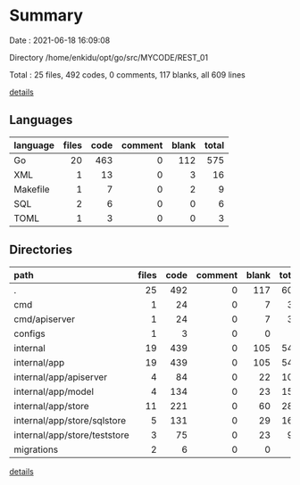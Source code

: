 # Summary

Date : 2021-06-18 16:09:08

Directory /home/enkidu/opt/go/src/MYCODE/REST_01

Total : 25 files,  492 codes, 0 comments, 117 blanks, all 609 lines

[details](details.md)

## Languages
| language | files | code | comment | blank | total |
| :--- | ---: | ---: | ---: | ---: | ---: |
| Go | 20 | 463 | 0 | 112 | 575 |
| XML | 1 | 13 | 0 | 3 | 16 |
| Makefile | 1 | 7 | 0 | 2 | 9 |
| SQL | 2 | 6 | 0 | 0 | 6 |
| TOML | 1 | 3 | 0 | 0 | 3 |

## Directories
| path | files | code | comment | blank | total |
| :--- | ---: | ---: | ---: | ---: | ---: |
| . | 25 | 492 | 0 | 117 | 609 |
| cmd | 1 | 24 | 0 | 7 | 31 |
| cmd/apiserver | 1 | 24 | 0 | 7 | 31 |
| configs | 1 | 3 | 0 | 0 | 3 |
| internal | 19 | 439 | 0 | 105 | 544 |
| internal/app | 19 | 439 | 0 | 105 | 544 |
| internal/app/apiserver | 4 | 84 | 0 | 22 | 106 |
| internal/app/model | 4 | 134 | 0 | 23 | 157 |
| internal/app/store | 11 | 221 | 0 | 60 | 281 |
| internal/app/store/sqlstore | 5 | 131 | 0 | 29 | 160 |
| internal/app/store/teststore | 3 | 75 | 0 | 23 | 98 |
| migrations | 2 | 6 | 0 | 0 | 6 |

[details](details.md)
